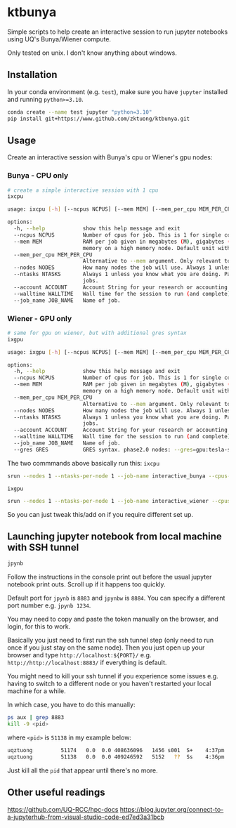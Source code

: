 # ktbunya
Simple scripts to help create an interactive session to run jupyter notebooks using UQ's Bunya/Wiener compute.

Only tested on unix. I don't know anything about windows.

## Installation

In your conda environment (e.g. `test`), make sure you have `jupyter` installed and running `python>=3.10`.
```bash
conda create --name test jupyter "python=3.10"
pip install git+https://www.github.com/zktuong/ktbunya.git
```

## Usage

Create an interactive session with Bunya's cpu or Wiener's gpu nodes:

### Bunya - CPU only
```bash
# create a simple interactive session with 1 cpu
ixcpu
```

```bash
usage: ixcpu [-h] [--ncpus NCPUS] [--mem MEM] [--mem_per_cpu MEM_PER_CPU] [--nodes NODES] [--ntasks NTASKS] [--account ACCOUNT] [--walltime WALLTIME] [--job_name JOB_NAME]

options:
  -h, --help            show this help message and exit
  --ncpus NCPUS         Number of cpus for job. This is 1 for single core jobs, number of cores for multi core jobs, and 1 for MPI jobs. This can be undertstood as `OMP_NUM_THREADS`.
  --mem MEM             RAM per job given in megabytes (M), gigabytes (G), or terabytes (T). Ask for 2000000M to get the maximum memory on a standard node. Ask for 4000000M to get the maximum
                        memory on a high memory node. Default unit without specifying is in megabytes.
  --mem_per_cpu MEM_PER_CPU
                        Alternative to --mem argument. Only relevant to MPI jobs. Passes to `-mem-per-cpu`.
  --nodes NODES         How many nodes the job will use. Always 1 unless you know what you are doing.
  --ntasks NTASKS       Always 1 unless you know what you are doing. Passes to `--ntasks-per-node`. This is 1 for single core jobs and multi core jobs. This is 96 (or less if single node) for MPI
                        jobs.
  --account ACCOUNT     Account String for your research or accounting group. All Account Strings start with `a_`. Use the `groups` command to list your groups.
  --walltime WALLTIME   Wall time for the session to run (and complete).
  --job_name JOB_NAME   Name of job.
```

### Wiener - GPU only
```bash
# same for gpu on wiener, but with additional gres syntax
ixgpu
```

```bash
usage: ixgpu [-h] [--ncpus NCPUS] [--mem MEM] [--mem_per_cpu MEM_PER_CPU] [--nodes NODES] [--ntasks NTASKS] [--account ACCOUNT] [--walltime WALLTIME] [--job_name JOB_NAME] [--gres GRES]

options:
  -h, --help            show this help message and exit
  --ncpus NCPUS         Number of cpus for job. This is 1 for single core jobs, number of cores for multi core jobs, and 1 for MPI jobs. This can be undertstood as `OMP_NUM_THREADS`.
  --mem MEM             RAM per job given in megabytes (M), gigabytes (G), or terabytes (T). Ask for 2000000M to get the maximum memory on a standard node. Ask for 4000000M to get the maximum
                        memory on a high memory node. Default unit without specifying is in megabytes.
  --mem_per_cpu MEM_PER_CPU
                        Alternative to --mem argument. Only relevant to MPI jobs. Passes to `-mem-per-cpu`.
  --nodes NODES         How many nodes the job will use. Always 1 unless you know what you are doing.
  --ntasks NTASKS       Always 1 unless you know what you are doing. Passes to `--ntasks-per-node`. This is 1 for single core jobs and multi core jobs. This is 96 (or less if single node) for MPI
                        jobs.
  --account ACCOUNT     Account String for your research or accounting group. All Account Strings start with `a_`. Use the `groups` command to list your groups.
  --walltime WALLTIME   Wall time for the session to run (and complete).
  --job_name JOB_NAME   Name of job.
  --gres GRES           GRES syntax. phase2.0 nodes: --gres=gpu:tesla-smx2:4 phase1.0 nodes: --gres=gpu:tesla:2 any(default) nodes: --gres=gpu:1
```

The two commmands above basically run this:
`ixcpu`
```bash
srun --nodes 1 --ntasks-per-node 1 --job-name interactive_bunya --cpus-per-task 1 --mem 80000 --time 2:00:00 --partition general --account a_di_yu --pty bash
```
`ixgpu`
```bash
srun --nodes 1 --ntasks-per-node 1 --job-name interactive_wiener --cpus-per-task 4 --mem 80000 --time 2:00:00 --partition gpu --gres gpu:1 --pty bash
```

So you can just tweak this/add on if you require different set up.


## Launching jupyter notebook from local machine with SSH tunnel
```bash
jpynb
```

Follow the instructions in the console print out before the usual jupyter notebook print outs. Scroll up if it happens too quickly.

Default port for `jpynb` is  `8883` and `jpynbw` is `8884`. You can specify a different port number e.g. `jpynb 1234`.

You may need to copy and paste the token manually on the browser, and login, for this to work.

Basically you just need to first run the ssh tunnel step (only need to run once if you just stay on the same node). Then you just open up your browser and type `http://localhost:${PORT}/` e.g. `http://http://localhost:8883/` if everything is default.

You might need to kill your ssh tunnel if you experience some issues e.g. having to switch to a different node or you haven't restarted your local machine for a while.

In which case, you have to do this manually:

```bash
ps aux | grep 8883
kill -9 <pid>
```
where `<pid>` is `51138` in my example below:

```bash
uqztuong         51174   0.0  0.0 408636096   1456 s001  S+    4:37pm   0:00.00 grep 8883
uqztuong         51138   0.0  0.0 409246592   5152   ??  Ss    4:36pm   0:00.04 ssh -N -f -L 8883:bun050.hpc.net.uq.edu.au:8883 uqztuong@bunya.rcc.uq.edu.au
````

Just kill all the `pid` that appear until there's no more.

## Other useful readings

https://github.com/UQ-RCC/hpc-docs
https://blog.jupyter.org/connect-to-a-jupyterhub-from-visual-studio-code-ed7ed3a31bcb
